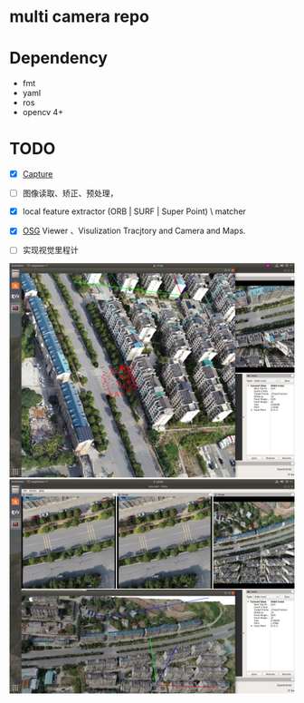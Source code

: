 # multi camera repo 






# Dependency 
- fmt
- yaml
- ros
- opencv 4+ 

# TODO 
- [X] [Capture](./modules/capture/README.md)
- [ ] 图像读取、矫正、预处理， 
- [X] local feature extractor (ORB | SURF | Super Point) \ matcher
- [X] [OSG](https://github.com/openscenegraph/OpenSceneGraph) Viewer 、Visulization Tracjtory and Camera and Maps.
- [ ] 实现视觉里程计


![](./.readme/align_result.png)
![](./.readme/osg_model_visulization.png)




